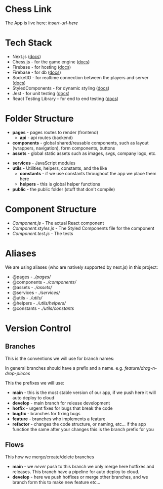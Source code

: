 # Chess Link

The App is live here: _insert-url-here_

# Tech Stack

- Next.js ([docs](https://nextjs.org/docs/getting-started))
- Chess.js - for the game engine ([docs](https://github.com/jhlywa/chess.js/blob/master/README.md))
- Firebase - for hosting ([docs](https://firebase.google.com/docs/hosting))
- Firebase - for db ([docs](https://firebase.google.com/docs/storage))
- SocketIO - for realtime connection between the players and server ([docs](https://socket.io/docs/v4))
- StyledComponents - for dynamic styling ([docs](https://styled-components.com/docs))
- Jest - for unit testing ([docs](https://jestjs.io/docs/))
- React Testing Library - for end to end testing ([docs](https://testing-library.com/docs/react-testing-library/intro/))

# Folder Structure

- **pages** - pages routes to render (frontend)
  - **api** - api routes (backend)
- **components** - global shared/reusable components, such as layout (wrappers, navigation), form components, buttons
- **assets** - global static assets such as images, svgs, company logo, etc.

* **services** - JavaScript modules
* **utils** - Utilities, helpers, constants, and the like
  - **constants** - if we use constants throughout the app we place them here
  - **helpers** - this is global helper functions
* **public** - the public folder (stuff that don't compile)

# Component Structure

- _Component.js -_ The actual React component
- _Component.styles.js_ - The Styled Components file for the component
- _Component.test.js_ - The tests

# Aliases

We are using aliases (who are natively supported by next.js) in this project:

- @pages - _./pages/_
- @components - _./components/_
- @assets - _./assets/_
- @services - _./services/_
- @utils - _./utils/_
- @helpers - _./utils/helpers/_
- @constants - _./utils/constants_

# Version Control

## Branches

This is the conventions we will use for branch names:

In general branches should have a prefix and a name. e.g. _feature/drag-n-drop-pieces_

This the prefixes we will use:

- **main** - this is the most stable version of our app, if we push here it will auto deploy to cloud
- **develop** - main branch for release development
- **hotfix** - urgent fixes for bugs that break the code
- **bugfix** - branches for fixing bugs
- **feature** - branches who implements a feature
- **refactor** - changes the code structure, or naming, etc... if the app function the same after your changes this is the branch prefix for you

## Flows

This how we merge/create/delete branches

- **main** - we _never_ push to this branch we only merge here hotfixes and releases. This branch have a pipeline for auto deploy to cloud.
- **develop** - here we push hotfixes or merge other branches, and we branch form this to make new feature etc...
